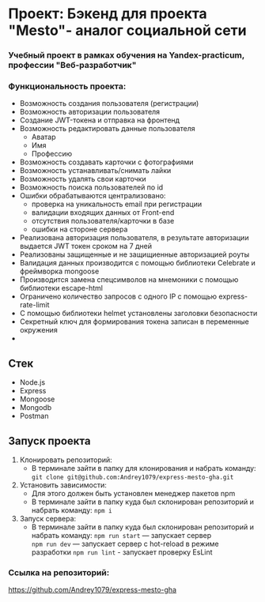 # Проект: Бэкенд для проекта "Mesto"- аналог социальной сети
### Учебный проект в рамках обучения на Yandex-practicum, профессии "Веб-разработчик"

### Функциональность проекта:
- Возможность создания пользователя (регистрации)
- Возможность авторизации пользователя
- Создание JWT-токена и отправка на фронтенд
- Возможность редактировать данные пользователя
   - Аватар
   - Имя
   - Профессию
- Возможность создавать карточки с фотографиями
- Возможность устанавливать/снимать лайки
- Возможность удалять свои карточки
- Возможность поиска пользователей по id
- Ошибки обрабатываются централизовано:
  - проверка на уникальность email при регистрации
  - валидации входящих данных от Front-end
  - отсутствия пользователя/карточки в базе
  - ошибки на стороне сервера
- Реализована авторизация пользователя, в результате авторизации выдается JWT токен сроком на 7 дней
- Реализованы защищенные и не защищиенные авторизацией роуты
- Валидация данных производится с помощью библиотеки Celebrate и фреймворка mongoose
- Производится замена спецсимволов на мнемоники с помощью библиотеки escape-html
- Ограничено количество запросов с одного IP с помощью express-rate-limit
- С помощью библиотеки helmet установлены заголовки безопасности
- Секретный ключ для формирования токена записан в переменные окружения
- 
## Стек
- Node.js
- Express
- Mongoose
- Mongodb
- Postman

## Запуск проекта
1. Клонировать репозиторий:
   - В терминале зайти в папку для клонирования и набрать команду:
```git clone git@github.com:Andrey1079/express-mesto-gha.git```
2. Установить зависимости:
    - Для этого должен быть установлен менеджер пакетов npm
    - В терминале зайти в папку куда был склонирован репозиторий и набрать команду:
```npm i```
3. Запуск сервера:
    - В терминале зайти в папку куда был склонирован репозиторий и набрать команду:
```npm run start``` — запускает сервер  
```npm run dev``` — запускает сервер с hot-reload  в режиме разработки
```npm run lint``` - запускает проверку EsLint

### Ссылка на репозиторий:
https://github.com/Andrey1079/express-mesto-gha
